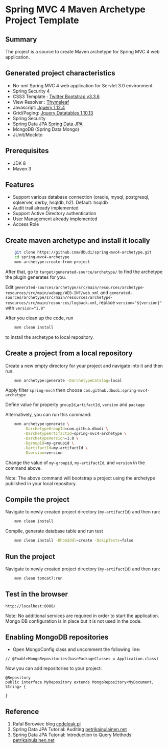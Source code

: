 Spring MVC 4 Maven Archetype Project Template
=============================================

Summary
-------
The project is a source to create Maven archetype for Spring MVC 4 web application.

Generated project characteristics
-------------------------
* No-xml Spring MVC 4 web application for Servlet 3.0 environment
* Spring Security 4
* CSS3 Template : [Twitter Bootstrap v3.3.6](http://getbootstrap.com/)
* View Resolver : [Thymeleaf](http://www.thymeleaf.org/)
* Javascript: [Jquery 1.12.4](http://jquery.com/)
* Grid/Paging: [Jquery Datatables 1.10.13](http://datatables.net/)
* Spring Security
* Spring Data JPA [Spring Data JPA](http://projects.spring.io/spring-data-jpa/)
* MongoDB (Spring Data Mongo)
* JUnit/Mockito

Prerequisites
-------------

- JDK 8
- Maven 3

Features
--------
* Support various database connection (oracle, mysql, postgresql, sqlserver, derby, hsqldb, h2). Default: hsqldb
* Audit trail already implemented
* Support Active Directory authentication
* User Management already implemented
* Access Role

Create maven archetype and install it locally
---------------------------------------------

```bash
    git clone https://github.com/dbudi/spring-mvc4-archetype.git
    cd spring-mvc4-archetype
    mvn archetype:create-from-project
```

After that, go to `target/generated-source/archetype/` to find the archetype the plugin generates for you.

Edit `generated-sources/archetype/src/main/resources/archetype-resources/src/main/webapp/WEB-INF/web.xml` and `generated-sources/archetype/src/main/resources/archetype-resources/src/main/resources/logback.xml`, replace `version="${version}"` with `version="1.0"`

After you clean up the code, run

```bash
    mvn clean install 
```

to install the archetype to local repository. 

Create a project from a local repository
----------------------------------------

Create a new empty directory for your project and navigate into it and then run:

```bash
    mvn archetype:generate -DarchetypeCatalog=local
```

Apply filter `spring-mvc4` then choose `com.github.dbudi:spring-mvc4-archetype`

Define value for property `groupId`,`artifactId`, `version` and `package`

Alternatively, you can run this command:

```bash
    mvn archetype:generate \
        -DarchetypeGroupId=com.github.dbudi \
        -DarchetypeArtifactId=spring-mvc4-archetype \
        -DarchetypeVersion=1.0 \
        -DgroupId=my-groupid \
        -DartifactId=my-artifactId \
        -Dversion=version
```

Change the value of `my-groupid`, `my-artifactId`, and `version` in the command above.

Note: The above command will bootstrap a project using the archetype published in your local repository.

Compile the project
-------------------

Navigate to newly created project directory (`my-artifactId`) and then run:

```bash
	mvn clean install
```
Compile, generate database table and run test

```bash
	mvn clean install -Dhbm2ddl=create -DskipTests=false
```


Run the project
----------------

Navigate to newly created project directory (`my-artifactId`) and then run:

```bash
	mvn clean tomcat7:run
```

Test in the browser
-------------------

	http://localhost:8080/

Note: No additional services are required in order to start the application. Mongo DB configuration is in place but it is not used in the code.

Enabling MongoDB repositories
-----------------------------

* Open MongoConfig class and uncomment the following line:

```
// @EnableMongoRepositories(basePackageClasses = Application.class)
```

Now you can add repositories to your project:

```
@Repository
public interface MyRepository extends MongoRepository<MyDocument, String> {

}
```

Reference
---------
1. Rafal Borowiec blog [codeleak.pl](http://blog.codeleak.pl/2016/01/spring-mvc-4-quickstart-maven-archetype.html)
2. Spring Data JPA Tutorial: Auditing [petrikainulainen.net](https://www.petrikainulainen.net/programming/spring-framework/spring-data-jpa-tutorial-auditing-part-one/)
3. Spring Data JPA Tutorial: Introduction to Query Methods [petrikainulainen.net](https://www.petrikainulainen.net/programming/spring-framework/spring-data-jpa-tutorial-introduction-to-query-methods/)
